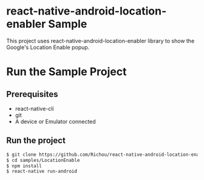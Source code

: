 # react-native-android-location-enabler Sample

This project uses react-native-android-location-enabler library to show the Google's Location Enable popup.

# Run the Sample Project

## Prerequisites

 * react-native-cli
 * git
 * A device or Emulator connected

## Run the project

```bash
$ git clone https://github.com/Richou/react-native-android-location-enabler.git
$ cd samples/LocationEnable
$ npm install
$ react-native run-android
```